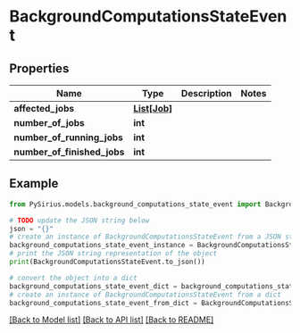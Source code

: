 # BackgroundComputationsStateEvent


## Properties

Name | Type | Description | Notes
------------ | ------------- | ------------- | -------------
**affected_jobs** | [**List[Job]**](Job.md) |  | 
**number_of_jobs** | **int** |  | 
**number_of_running_jobs** | **int** |  | 
**number_of_finished_jobs** | **int** |  | 

## Example

```python
from PySirius.models.background_computations_state_event import BackgroundComputationsStateEvent

# TODO update the JSON string below
json = "{}"
# create an instance of BackgroundComputationsStateEvent from a JSON string
background_computations_state_event_instance = BackgroundComputationsStateEvent.from_json(json)
# print the JSON string representation of the object
print(BackgroundComputationsStateEvent.to_json())

# convert the object into a dict
background_computations_state_event_dict = background_computations_state_event_instance.to_dict()
# create an instance of BackgroundComputationsStateEvent from a dict
background_computations_state_event_from_dict = BackgroundComputationsStateEvent.from_dict(background_computations_state_event_dict)
```
[[Back to Model list]](../README.md#documentation-for-models) [[Back to API list]](../README.md#documentation-for-api-endpoints) [[Back to README]](../README.md)


